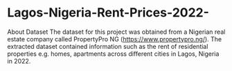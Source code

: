 # Lagos-Nigeria-Rent-Prices-2022-
About Dataset The dataset for this project was obtained from a Nigerian real estate company called PropertyPro NG (https://www.propertypro.ng/). The extracted dataset contained information such as the rent of residential properties e.g. homes, apartments across different cities in Lagos, Nigeria in 2022.
